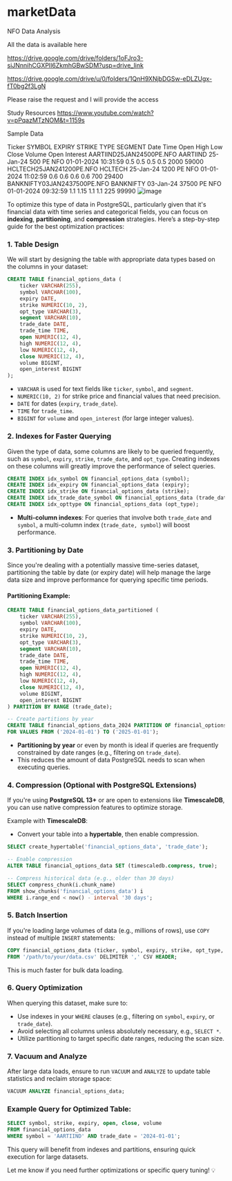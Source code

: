 # marketData
NFO Data Analysis


All the data is available here

https://drive.google.com/drive/folders/1oFJro3-siJNnnihCGXPIl6ZkmhGBwSDM?usp=drive_link

https://drive.google.com/drive/u/0/folders/1QnH9XNjbDGSw-eDLZUgx-fT0bg2f3LgN

Please raise the request and I will  provide the access




Study Resources
https://www.youtube.com/watch?v=pPqazMTzNOM&t=1159s


Sample Data

Ticker	SYMBOL	EXPIRY	STRIKE	TYPE	SEGMENT	Date	Time	Open	High	Low	Close	Volume	Open Interest
AARTIIND25JAN24500PE.NFO	AARTIIND	25-Jan-24	500	PE	NFO	01-01-2024	10:31:59	0.5	0.5	0.5	0.5	2000	59000
HCLTECH25JAN241200PE.NFO	HCLTECH	25-Jan-24	1200	PE	NFO	01-01-2024	11:02:59	0.6	0.6	0.6	0.6	700	29400
BANKNIFTY03JAN2437500PE.NFO	BANKNIFTY	03-Jan-24	37500	PE	NFO	01-01-2024	09:32:59	1.1	1.15	1.1	1.1	225	99990
![image](https://github.com/user-attachments/assets/944c2b1a-024b-4feb-98b7-4f7681cf17ab)





To optimize this type of data in PostgreSQL, particularly given that it's financial data with time series and categorical fields, you can focus on **indexing**, **partitioning**, and **compression** strategies. Here’s a step-by-step guide for the best optimization practices:

### 1. **Table Design**
   We will start by designing the table with appropriate data types based on the columns in your dataset:

```sql
CREATE TABLE financial_options_data (
    ticker VARCHAR(255),
    symbol VARCHAR(100),
    expiry DATE,
    strike NUMERIC(10, 2),
    opt_type VARCHAR(3),
    segment VARCHAR(10),
    trade_date DATE,
    trade_time TIME,
    open NUMERIC(12, 4),
    high NUMERIC(12, 4),
    low NUMERIC(12, 4),
    close NUMERIC(12, 4),
    volume BIGINT,
    open_interest BIGINT
);
```
- `VARCHAR` is used for text fields like `ticker`, `symbol`, and `segment`.
- `NUMERIC(10, 2)` for strike price and financial values that need precision.
- `DATE` for dates (`expiry`, `trade_date`).
- `TIME` for `trade_time`.
- `BIGINT` for `volume` and `open_interest` (for large integer values).

### 2. **Indexes for Faster Querying**
   Given the type of data, some columns are likely to be queried frequently, such as `symbol`, `expiry`, `strike`, `trade_date`, and `opt_type`. Creating indexes on these columns will greatly improve the performance of select queries.

```sql
CREATE INDEX idx_symbol ON financial_options_data (symbol);
CREATE INDEX idx_expiry ON financial_options_data (expiry);
CREATE INDEX idx_strike ON financial_options_data (strike);
CREATE INDEX idx_trade_date_symbol ON financial_options_data (trade_date, symbol);
CREATE INDEX idx_opttype ON financial_options_data (opt_type);
```

- **Multi-column indexes**: For queries that involve both `trade_date` and `symbol`, a multi-column index (`trade_date, symbol`) will boost performance.

### 3. **Partitioning by Date**
   Since you're dealing with a potentially massive time-series dataset, partitioning the table by date (or expiry date) will help manage the large data size and improve performance for querying specific time periods.

#### Partitioning Example:

```sql
CREATE TABLE financial_options_data_partitioned (
    ticker VARCHAR(255),
    symbol VARCHAR(100),
    expiry DATE,
    strike NUMERIC(10, 2),
    opt_type VARCHAR(3),
    segment VARCHAR(10),
    trade_date DATE,
    trade_time TIME,
    open NUMERIC(12, 4),
    high NUMERIC(12, 4),
    low NUMERIC(12, 4),
    close NUMERIC(12, 4),
    volume BIGINT,
    open_interest BIGINT
) PARTITION BY RANGE (trade_date);

-- Create partitions by year
CREATE TABLE financial_options_data_2024 PARTITION OF financial_options_data_partitioned
FOR VALUES FROM ('2024-01-01') TO ('2025-01-01');
```

- **Partitioning by year** or even by month is ideal if queries are frequently constrained by date ranges (e.g., filtering on `trade_date`).
- This reduces the amount of data PostgreSQL needs to scan when executing queries.

### 4. **Compression (Optional with PostgreSQL Extensions)**
   If you're using **PostgreSQL 13+** or are open to extensions like **TimescaleDB**, you can use native compression features to optimize storage.

   Example with **TimescaleDB**:
   - Convert your table into a **hypertable**, then enable compression.

   ```sql
   SELECT create_hypertable('financial_options_data', 'trade_date');

   -- Enable compression
   ALTER TABLE financial_options_data SET (timescaledb.compress, true);

   -- Compress historical data (e.g., older than 30 days)
   SELECT compress_chunk(i.chunk_name)
   FROM show_chunks('financial_options_data') i
   WHERE i.range_end < now() - interval '30 days';
   ```

### 5. **Batch Insertion**
   If you're loading large volumes of data (e.g., millions of rows), use `COPY` instead of multiple `INSERT` statements:

```sql
COPY financial_options_data (ticker, symbol, expiry, strike, opt_type, segment, trade_date, trade_time, open, high, low, close, volume, open_interest)
FROM '/path/to/your/data.csv' DELIMITER ',' CSV HEADER;
```

This is much faster for bulk data loading.

### 6. **Query Optimization**
   When querying this dataset, make sure to:
   - Use indexes in your `WHERE` clauses (e.g., filtering on `symbol`, `expiry`, or `trade_date`).
   - Avoid selecting all columns unless absolutely necessary, e.g., `SELECT *`.
   - Utilize partitioning to target specific date ranges, reducing the scan size.

### 7. **Vacuum and Analyze**
   After large data loads, ensure to run `VACUUM` and `ANALYZE` to update table statistics and reclaim storage space:

```sql
VACUUM ANALYZE financial_options_data;
```

### Example Query for Optimized Table:
```sql
SELECT symbol, strike, expiry, open, close, volume
FROM financial_options_data
WHERE symbol = 'AARTIIND' AND trade_date = '2024-01-01';
```

This query will benefit from indexes and partitions, ensuring quick execution for large datasets.

Let me know if you need further optimizations or specific query tuning! 💡
